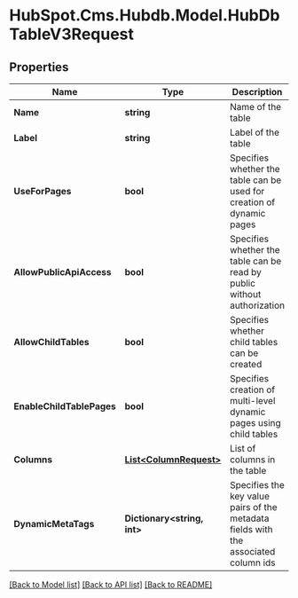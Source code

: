 # HubSpot.Cms.Hubdb.Model.HubDbTableV3Request

## Properties

Name | Type | Description | Notes
------------ | ------------- | ------------- | -------------
**Name** | **string** | Name of the table | 
**Label** | **string** | Label of the table | 
**UseForPages** | **bool** | Specifies whether the table can be used for creation of dynamic pages | [optional] 
**AllowPublicApiAccess** | **bool** | Specifies whether the table can be read by public without authorization | [optional] 
**AllowChildTables** | **bool** | Specifies whether child tables can be created | [optional] 
**EnableChildTablePages** | **bool** | Specifies creation of multi-level dynamic pages using child tables | [optional] 
**Columns** | [**List&lt;ColumnRequest&gt;**](ColumnRequest.md) | List of columns in the table | [optional] 
**DynamicMetaTags** | **Dictionary&lt;string, int&gt;** | Specifies the key value pairs of the metadata fields with the associated column ids | [optional] 

[[Back to Model list]](../README.md#documentation-for-models) [[Back to API list]](../README.md#documentation-for-api-endpoints) [[Back to README]](../README.md)

